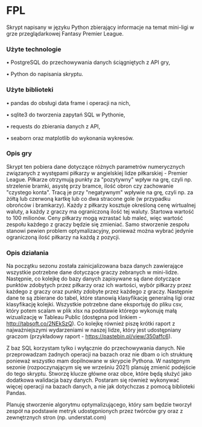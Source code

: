 # FPL

Skrypt napisany w języku Python zbierający informacje na temat mini-ligi w grze przeglądarkowej Fantasy Premier League.

### Użyte technologie 

• PostgreSQL do przechowywania danych ściągniętych z API gry,

• Python do napisania skryptu.

### Użyte biblioteki 

• pandas do obsługi data frame i operacji na nich,

• sqlite3 do tworzenia zapytań SQL w Pythonie,

• requests do zbierania danych z API,

• seaborn oraz matplotlib do wykonania wykresów.

### Opis gry

Skrypt ten pobiera dane dotyczące różnych parametrów numerycznych związanych z występami piłkarzy w angielskiej lidze piłkarskiej - Premier League. Piłkarze otrzymują punkty za "pozytywny" wpływ na grę, czyli np. strzelenie bramki, asystę przy bramce, ilość obron czy zachowanie "czystego konta". Tracą je przy "negatywnym" wpływie na grę, czyli np. za żółtą lub czerwoną kartkę lub co dwa stracone gole (w przypadku obrońców i bramkarzy). Każdy z piłkarzy kosztuje określoną cenę wirtualnej waluty, a każdy z graczy ma ograniczoną ilość tej waluty. Startowa wartość to 100 milionów. Ceny piłkarzy mogą wzrastać lub maleć, więc wartość zespołu każdego z graczy będzie się zmieniać. Samo stworzenie zespołu stanowi pewien problem optymalizacyjny, ponieważ można wybrać jedynie ograniczoną ilość piłkarzy na każdą z pozycji. 

### Opis działania

Na początku sezonu została zainicjalizowana baza danych zawierające wszystkie potrzebne dane dotyczące graczy zebranych w mini-lidze. Następnie, co kolejkę do bazy danych zapisywane są dane dotyczące punktów zdobytych przez piłkarzy oraz ich wartości, wybór piłkarzy przez każdego z graczy oraz punkty zdobyte przez każdego z graczy. Następnie dane te są zbierane do tabel, które stanowią klasyfikację generalną ligi oraz klasyfikację kolejki. Wszystkie potrzebne dane eksportuję do pliku csv, który potem scalam w plik xlsx na podstawie którego wykonuję małą wizualizację w Tableau Public (dostępna pod linkiem - http://tabsoft.co/2NEkSzQ). Co kolejkę również piszę krótki raport z najważniejszymi wydarzeniami w naszej lidze, który jest udostępniany graczom (przykładowy raport - https://pastebin.pl/view/350affc6).

Z baz SQL korzystam tylko i wyłącznie do przechowywania danych. Nie przeprowadzam żadnych operacji na bazach oraz nie dbam o ich strukturę ponieważ wszystko mam dopilnowane w skrypcie Pythona. W następnym sezonie (rozpoczynającym się we wrześniu 2021) planuję zmienić podejście do tego skryptu. Stworzę klucze główne oraz obce, które będą służyć jako dodatkowa walidacja bazy danych. Postaram się również wykonywać więcej operacji na bazach danych, a nie jak dotychczas z pomocą biblioteki Pandas.

Planuję stworzenie algorytmu optymalizującego, który sam będzie tworzył zespół na podstawie metryk udostępnionych przez twórców gry oraz z zewnętrznych stron (np. understat.com)
